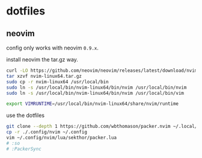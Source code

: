 # dotfiles

## neovim

config only works with neovim `0.9.x`.

install neovim the tar.gz way.

```sh
curl -LO https://github.com/neovim/neovim/releases/latest/download/nvim-linux64.tar.gz
tar xzvf nvim-linux64.tar.gz
sudo cp -r nvim-linux64 /usr/local/bin
sudo ln -s /usr/local/bin/nvim-linux64/bin/nvim /usr/local/bin/nvim
sudo ln -s /usr/local/bin/nvim-linux64/bin/nvim /usr/local/bin/vim
```

```sh
export VIMRUNTIME=/usr/local/bin/nvim-linux64/share/nvim/runtime
```

use the dotfiles


```sh
git clone --depth 1 https://github.com/wbthomason/packer.nvim ~/.local/share/nvim/site/pack/packer/start/packer.nvim
cp -r ./.config/nvim ~/.config
vim ~/.config/nvim/lua/sekthor/packer.lua
# :so
# :PackerSync
```
